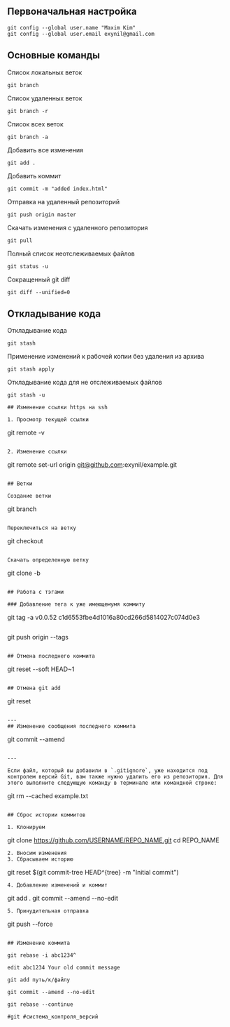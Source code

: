 ## Первоначальная настройка
~~~~
git config --global user.name "Maxim Kim"
git config --global user.email exynil@gmail.com
~~~~

## Основные команды

Список локальных веток
~~~~
git branch
~~~~

Список удаленных веток
~~~~
git branch -r
~~~~

Список всех веток
~~~~
git branch -a
~~~~

Добавить все изменения
~~~~
git add .
~~~~

Добавить коммит
~~~~
git commit -m "added index.html"
~~~~

Отправка на удаленный репозиторий
~~~~
git push origin master
~~~~

Скачать изменения с удаленного репозитория
~~~~
git pull
~~~~

Полный список неотслеживаемых файлов
~~~~
git status -u
~~~~

Сокращенный git diff
~~~~
git diff --unified=0
~~~~

## Откладывание кода

Откладывание кода
~~~~
git stash
~~~~

Применение изменений к рабочей копии без удаления из архива
~~~~
git stash apply
~~~~

Откладывание кода для не отслеживаемых файлов
~~~~
git stash -u
~~~~

~~~~
## Изменение ссылки https на ssh

1. Просмотр текущей ссылки
~~~~
git remote -v
~~~~

2. Изменение ссылки
~~~~
git remote set-url origin git@github.com:exynil/example.git
~~~~

## Ветки

Создание ветки
~~~~
git branch <branchname>
~~~~

Переключиться на ветку
~~~~
git checkout <branchname>
~~~~

Скачать определенную ветку
~~~~
git clone -b <branchname> <remote-repo-url>
~~~~

## Работа с тэгами

### Добавление тега к уже имеющемумя коммиту

~~~~
git tag -a v0.0.52 c1d6553fbe4d1016a80cd266d5814027c074d0e3
~~~~

~~~~
git push origin --tags
~~~~

## Отмена последнего коммита
~~~~
git reset --soft HEAD~1
~~~~

## Отмена git add
~~~~
git reset
~~~~

---
## Изменение сообщения последнего коммита
~~~~
git commit --amend
~~~~

---

Если файл, который вы добавили в `.gitignore`, уже находится под контролем версий Git, вам также нужно удалить его из репозитория. Для этого выполните следующую команду в терминале или командной строке:
~~~~
git rm --cached example.txt
~~~~

## Сброс истории коммитов

1. Клонируем
~~~~
git clone https://github.com/USERNAME/REPO_NAME.git
cd REPO_NAME
~~~~
2. Вносим изменения
3. Сбрасываем историю
~~~~
git reset $(git commit-tree HEAD^{tree} -m "Initial commit")
~~~~
4. Добавление изменений и коммит
~~~~
git add .
git commit --amend --no-edit
~~~~
5. Принудительная отправка
~~~~
git push --force
~~~~

## Изменение коммита

git rebase -i abc1234^

edit abc1234 Your old commit message

git add путь/к/файлу

git commit --amend --no-edit

git rebase --continue

#git #система_контроля_версий